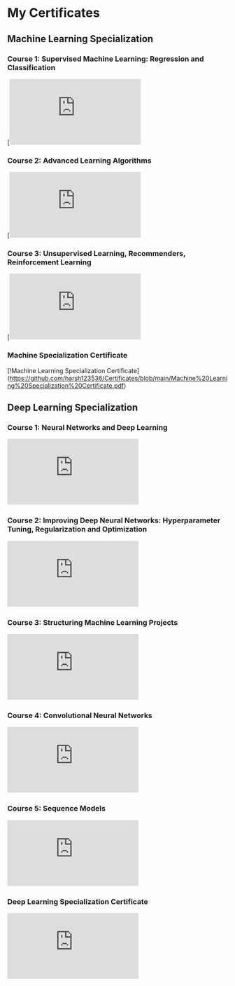 # My Certificates

## Machine Learning Specialization

### Course 1: Supervised Machine Learning: Regression and Classification
[![Machine Learning Course 1 Certificate](https://github.com/harsh123536/Certificates/blob/main/Supervised%20Machine%20Learning%20-%20Regression%20and%20Classification%20certificate.pdf)

### Course 2: Advanced Learning Algorithms
[![Machine Learning Course 2 Certificate](https://github.com/harsh123536/Certificates/blob/main/Advanced%20Learning%20Algorihtms%20certificate.pdf)

### Course 3: Unsupervised Learning, Recommenders, Reinforcement Learning
[![Machine Learning Course 3 Certificate](https://github.com/harsh123536/Certificates/blob/main/Unsupervised%20Learning%2C%20Recommenders%2C%20Reinforcement%20Learning%20Certificate.pdf) 

### Machine Specialization Certificate
[!Machine Learning Specialization Certificate] (https://github.com/harsh123536/Certificates/blob/main/Machine%20Learning%20Specialization%20Certificate.pdf)

## Deep Learning Specialization

### Course 1: Neural Networks and Deep Learning
[![Deep Learning Course 1 Certificate](https://github.com/johndoe/certificates/blob/main/dl_course1_certificate.pdf)](https://github.com/johndoe/certificates/blob/main/dl_course1_certificate.pdf)

### Course 2: Improving Deep Neural Networks: Hyperparameter Tuning, Regularization and Optimization
[![Deep Learning Course 2 Certificate](https://github.com/johndoe/certificates/blob/main/dl_course2_certificate.pdf)](https://github.com/johndoe/certificates/blob/main/dl_course2_certificate.pdf)

### Course 3: Structuring Machine Learning Projects
[![Deep Learning Course 3 Certificate](https://github.com/johndoe/certificates/blob/main/dl_course3_certificate.pdf)](https://github.com/johndoe/certificates/blob/main/dl_course3_certificate.pdf)

### Course 4: Convolutional Neural Networks
[![Deep Learning Course 3 Certificate](https://github.com/johndoe/certificates/blob/main/dl_course3_certificate.pdf)](https://github.com/johndoe/certificates/blob/main/dl_course3_certificate.pdf)

### Course 5: Sequence Models
[![Deep Learning Course 3 Certificate](https://github.com/johndoe/certificates/blob/main/dl_course3_certificate.pdf)](https://github.com/johndoe/certificates/blob/main/dl_course3_certificate.pdf)

### Deep Learning Specialization Certificate
[![Deep Learning Specialization Certificate](https://github.com/johndoe/certificates/blob/main/dl_specialization_certificate.pdf)](https://github.com/johndoe/certificates/blob/main/dl_specialization_certificate.pdf)

 
